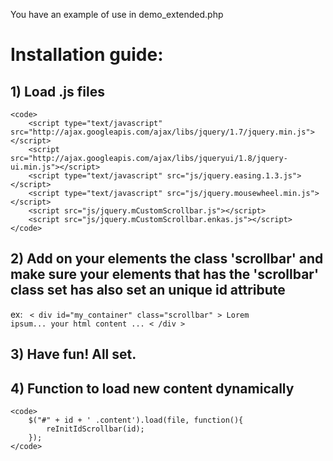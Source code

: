 You have an example of use in demo_extended.php

# Installation guide:

## 1) Load .js files

    <code>
        <script type="text/javascript" src="http://ajax.googleapis.com/ajax/libs/jquery/1.7/jquery.min.js"></script>
        <script src="http://ajax.googleapis.com/ajax/libs/jqueryui/1.8/jquery-ui.min.js"></script>
        <script type="text/javascript" src="js/jquery.easing.1.3.js"></script>
        <script type="text/javascript" src="js/jquery.mousewheel.min.js"></script>
        <script src="js/jquery.mCustomScrollbar.js"></script>
        <script src="js/jquery.mCustomScrollbar.enkas.js"></script>
    </code>

## 2) Add on your elements the class 'scrollbar' and make sure your elements that has the 'scrollbar' class set has also set an unique id attribute

ex:
    <code>
        < div id="my_container" class="scrollbar" >
            Lorem ipsum... your html content ...
        < /div >
    </code>

## 3) Have fun! All set.

## 4) Function to load new content dynamically

    <code>
        $("#" + id + ' .content').load(file, function(){
            reInitIdScrollbar(id);
        });
    </code>